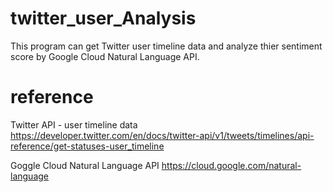 # twitter_user_Analysis
This program can get Twitter user timeline data and analyze thier sentiment score by Google Cloud Natural Language API.





# reference
Twitter API - user timeline data
https://developer.twitter.com/en/docs/twitter-api/v1/tweets/timelines/api-reference/get-statuses-user_timeline

Goggle Cloud Natural Language API
https://cloud.google.com/natural-language

